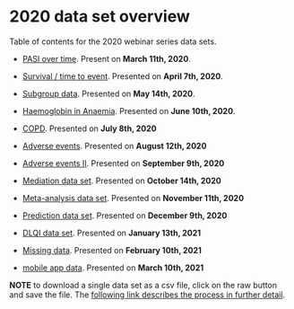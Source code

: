 2020 data set overview
================

Table of contents for the 2020 webinar series data sets.

  - [PASI over
    time](https://github.com/VIS-SIG/Wonderful-Wednesdays/tree/master/data/2020/2020-03-11).
    Present on **March 11th, 2020**.

  - [Survival / time to
    event](https://github.com/VIS-SIG/Wonderful-Wednesdays/tree/master/data/2020/2020-04-08).
    Presented on **April 7th, 2020**. 

  - [Subgroup
    data](https://github.com/VIS-SIG/Wonderful-Wednesdays/tree/master/data/2020/2020-05-13).
    Presented on **May 14th, 2020**.

  - [Haemoglobin in
    Anaemia](https://github.com/VIS-SIG/Wonderful-Wednesdays/tree/master/data/2020/2020-06-10).
    Presented on **June 10th, 2020**.

  - [COPD](https://github.com/VIS-SIG/Wonderful-Wednesdays/tree/master/data/2020/2020-07-08).
    Presented on **July 8th, 2020**

  - [Adverse
    events](https://github.com/VIS-SIG/Wonderful-Wednesdays/tree/master/data/2020/2020-08-12).
    Presented on **August 12th, 2020**

  - [Adverse
    events II](https://github.com/VIS-SIG/Wonderful-Wednesdays/tree/master/data/2020/2020-09-09).
    Presented on **September 9th, 2020**
    
  - [Mediation data set](https://github.com/VIS-SIG/Wonderful-Wednesdays/tree/master/data/2020/2020-10-14). Presented on **October 14th, 2020**

  - [Meta-analysis data set](https://github.com/VIS-SIG/Wonderful-Wednesdays/tree/master/data/2020/2020-11-11). Presented on **November 11th, 2020**

  - [Prediction data set](https://github.com/VIS-SIG/Wonderful-Wednesdays/tree/master/data/2020/2020-12-09). Presented on **December 9th, 2020**

  - [DLQI data set](https://github.com/VIS-SIG/Wonderful-Wednesdays/tree/master/data/2021/2021-01-13). Presented on **January 13th, 2021**
  
  - [Missing data](https://github.com/VIS-SIG/Wonderful-Wednesdays/tree/master/data/2021/2021-02-10). Presented on **February 10th, 2021**

  - [mobile app data](https://github.com/VIS-SIG/Wonderful-Wednesdays/tree/master/data/2021/2021-03-10). Presented on **March 10th, 2021**

**NOTE** to download a single data set as a csv file, click on the raw
button and save the file. The [following link describes the process in
further
detail](https://stackoverflow.com/questions/4604663/download-single-files-from-github).
